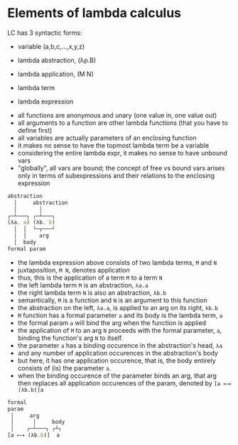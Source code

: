# Elements of lambda calculus

LC has 3 syntactic forms:
- variable (a,b,c,…,x,y,z)
- lambda abstraction, (λp.B)
- lambda application, (M N)


- lambda term
- lambda expression


* all functions are anonymous and unary (one value in, one value out)
* all arguments to a function are other lambda functions (that you have to define first)
* all variables are actually parameters of an enclosing function
* it makes no sense to have the topmost lambda term be a variable
* considering the entire lambda expr, it makes no sense to have unbound vars
* "globally", all vars are bound; the concept of free vs bound vars arises only in terms of subexpressions and their relations to the enclosing expression


```js
abstraction
  │     abstraction
  │       │
┌─┴───┐ ┌─┴───┐
(λa. a) (λb. b)
  │  │  └─┬───┘
  │  │    arg
  │  body
formal param
```

- the lambda expression above consists of two lambda terms, `M` and `N`
- juxtaposition, `M N`, denotes application
- thus, this is the application of a term `M` to a term `N`
- the left lambda term `M` is an abstraction, `λa.a`
- the right lambda term `N` is also an abstraction, `λb.b`
- semantically, `M` is a function and `N` is an argument to this function
- the abstraction on the left, `λa.a`, is applied to an arg on its right, `λb.b`
- `M` function has a formal parameter `a` and its body is the lambda term, `a`
- the formal param `a` will bind the arg when the function is applied
- the application of `M` to an arg `N` proceeds with the formal parameter, `a`, binding the function's arg `N` to itself.
- the parameter `a` has a binding occurence in the abstraction's head, `λa`
- and any number of application occurences in the abstraction's body
- but here, it has one application occurence, that is, the body entirely consists of (is) the parameter `a`.
- when the binding occurence of the parameter binds an arg, that arg then replaces all application occurences of the param, denoted by `[a ⟼ (λb.b)]a`


```js
formal
param
 │     arg
 │      │     body
 │    ┌─┴───┐ ┌┴┐
[a ⟼ (λb.b)]  a
```
